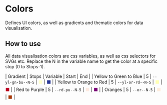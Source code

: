 # Colors

Defines UI colors, as well as gradients and thematic colors for data visualisation.

## How to use

All data visualisation colors are css variables, as well as css selectors for SVGs etc. Replace the N in the variable name to get the color at a specific stop (0 to Stops-1).

| Gradient | Stops | Variable | Start | End |
| Yellow to Green to Blue | 5 | `--yl-gn-bu--N-5` | <span style="color:rgb(255,255,204)">&#11035;</span> | <span style="color:rgb(37,52,148)">&#11035;</span> |
| Yellow to Orange to Red | 5 | `--yl-or-rd--N-5` | <span style="color:rgb(255,255,178)">&#11035;</span> | <span style="color:rgb(189,0,38)">&#11035;</span> |
| Red to Purple | 5 | `--rd-pu--N-5` | <span style="color:rgb(254,235,226)">&#11035;</span> | <span style="color:rgb(122,1,119)">&#11035;</span> |
| Oranges | 5 | `--or--N-5` | <span style="color:rgb(254,237,222)">&#11035;</span> | <span style="color:rgb(166,54,3)">&#11035;</span> |
